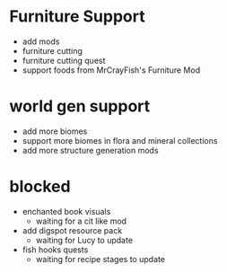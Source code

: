 # Furniture Support
- add mods
- furniture cutting
- furniture cutting quest
- support foods from MrCrayFish's Furniture Mod

# world gen support
- add more biomes
- support more biomes in flora and mineral collections
- add more structure generation mods

# blocked
- enchanted book visuals
  - waiting for a cit like mod
- add digspot resource pack
  - waiting for Lucy to update
- fish hooks quests
  - waiting for recipe stages to update
